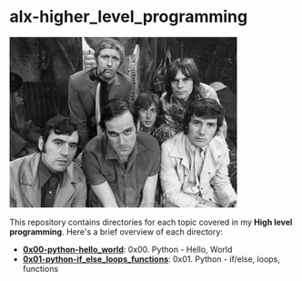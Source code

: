 # alx-higher_level_programming

![CHAPMAN,IDLE,GILLIAM,JONES,CLEESE,PALIN, MONTY PYTHON'S FLYING CIRCUS, 1969](images/Flyingcircus_2.jpg)

This repository contains directories for each topic covered in my **High level programming**. Here's a brief overview of each directory:
- [**0x00-python-hello_world**](https://github.com/mdawoud27/alx-higher_level_programming/tree/main/0x00-python-hello_world): 0x00. Python - Hello, World
- [**0x01-python-if_else_loops_functions**](): 0x01. Python - if/else, loops, functions
  
